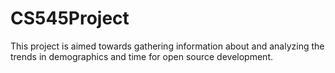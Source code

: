 # CS545Project
This project is aimed towards gathering information about and analyzing the trends in demographics and time for open source development.
